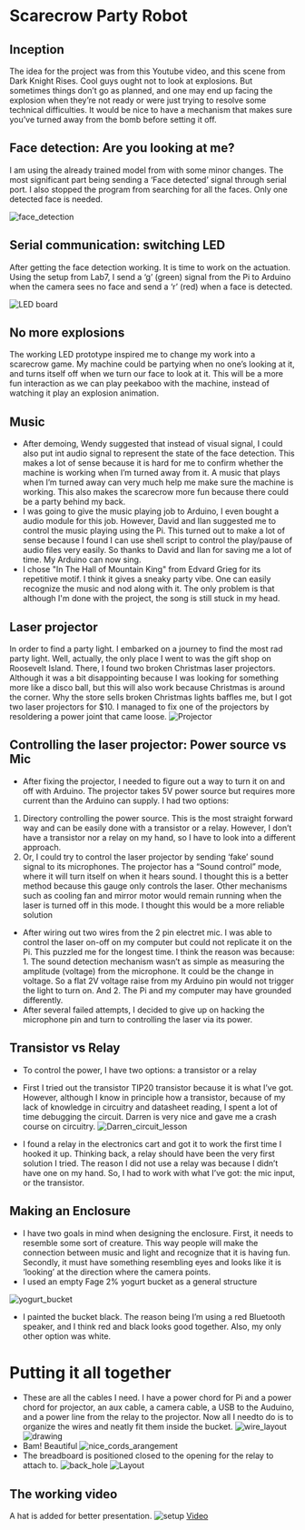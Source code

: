 # Scarecrow Party Robot

## Inception
The idea for the project was from this Youtube video, and this scene from Dark Knight Rises. Cool guys ought not to look at explosions. But sometimes things don’t go as planned, and one may end up facing the explosion when they’re not ready or were just trying to resolve some technical difficulties. It would be nice to have a mechanism that makes sure you’ve turned away from the bomb before setting it off. 
## Face detection: Are you looking at me?
I am using the already trained model from <source> with some minor changes. The most significant part being sending a ‘Face detected’ signal through serial port. I also stopped the program from searching for all the faces. Only one detected face is needed.

![face_detection](\pictures\face_detection_test.jpg)

## Serial communication: switching LED
After getting the face detection working. It is time to work on the actuation. Using the setup from Lab7, I send a ‘g’ (green) signal from the Pi to Arduino when the camera sees no face and send a ‘r’ (red) when a face is detected.

![LED board](\pictures\LED_setup.jpg)

## No more explosions
The working LED prototype inspired me to change my work into a scarecrow game. My machine could be partying when no one’s looking at it, and turns itself off when we turn our face to look at it. This will be a more fun interaction as we can play peekaboo with the machine, instead of watching it play an explosion animation.
## Music
* After demoing, Wendy suggested that instead of visual signal, I could also put int audio signal to represent the state of the face detection. This makes a lot of sense because it is hard for me to confirm whether the machine is working when I’m turned away from it. A music that plays when I’m turned away can very much help me make sure the machine is working. This also makes the scarecrow more fun because there could be a party behind my back.
* I was going to give the music playing job to Arduino, I even bought a audio module for this job. However, David and Ilan suggested me to control the music playing using the Pi. This turned out to make a lot of sense because I found I can use shell script to control the play/pause of audio files very easily. So thanks to David and Ilan for saving me a lot of time. My Arduino can now sing.
* I chose "In The Hall of Mountain King" from Edvard Grieg for its repetitive motif. I think it gives a sneaky party vibe. One can easily recognize the music and nod along with it. The only problem is that although I'm done with the project, the song is still stuck in my head.
## Laser projector
In order to find a party light. I embarked on a journey to find the most rad party light. Well, actually, the only place I went to was the gift shop on Roosevelt Island. There, I found two broken Christmas laser projectors. Although it was a bit disappointing because I was looking for something more like a disco ball, but this will also work because Christmas is around the corner. Why the store sells broken Christmas lights baffles me, but I got two laser projectors for $10. I managed to fix one of the projectors by resoldering a power joint that came loose.
![Projector](https://imgur.com/bzwAMeB.jpg)
## Controlling the laser projector: Power source vs Mic
* After fixing the projector, I needed to figure out a way to turn it on and off with Arduino. The projector takes 5V power source but requires more current than the Arduino can supply. I had two options:
1. Directory controlling the power source. This is the most straight forward way and can be easily done with a transistor or a relay. However, I don’t have a transistor nor a relay on my hand, so I have to look into a different approach.
2. Or, I could try to control the laser projector by sending ‘fake’ sound signal to its microphones. The projector has a “Sound control” mode, where it will turn itself on when it hears sound. I thought this is a better method because this gauge only controls the laser. Other mechanisms such as cooling fan and mirror motor would remain running when the laser is turned off in this mode. I thought this would be a more reliable solution
* After wiring out two wires from the 2 pin electret mic. I was able to control the laser on-off on my computer but could not replicate it on the Pi. This puzzled me for the longest time. I think the reason was because: 1. The sound detection mechanism wasn’t as simple as measuring the amplitude (voltage) from the microphone. It could be the change in voltage. So a flat 2V voltage raise from my Arduino pin would not trigger the light to turn on. And 2. The Pi and my computer may have grounded differently.
* After several failed attempts, I decided to give up on hacking the microphone pin and turn to controlling the laser via its power.
## Transistor vs Relay
* To control the power, I have two options: a transistor or a relay
* First I tried out the transistor TIP20 transistor because it is what I’ve got. However, although I know in principle how a transistor, because of my lack of knowledge in circuitry and datasheet reading, I spent a lot of time debugging the circuit. Darren is very nice and gave me a crash course on circuitry.
![Darren_circuit_lesson](https://imgur.com/l1uQI6t.jpg)

* I found a relay in the electronics cart and got it to work the first time I hooked it up. Thinking back, a relay should have been the very first solution I tried. The reason I did not use a relay was because I didn’t have one on my hand. So, I had to work with what I’ve got: the mic input, or the transistor. 
## Making an Enclosure
* I have two goals in mind when designing the enclosure. First, it needs to resemble some sort of creature. This way people will make the connection between music and light and recognize that it is having fun. Secondly, it must have something resembling eyes and looks like it is ‘looking’ at the direction where the camera points.
* I used an empty Fage 2% yogurt bucket as a general structure

![yogurt_bucket](\pictures\yogurt_bucket.JPG)

* I painted the bucket black. The reason being I’m using a red Bluetooth speaker, and I think red and black looks good together. Also, my only other option was white.
# Putting it all together
* These are all the cables I need. I have a power chord for Pi and a power chord for projector, an aux cable, a camera cable, a USB to the Auduino, and a power line from the relay to the projector. Now all I needto do is to organize the wires and neatly fit  them inside the bucket.
![wire_layout](\pictures\wire_layout.JPG)
![drawing](\pictures\drawing.jpg)
* Bam! Beautiful
![nice_cords_arangement](https://imgur.com/zUWJOtq.jpg)
* The breadboard is positioned closed to the opening for the relay to attach to.
![back_hole](https://imgur.com/1HflDu2.jpg)
![Layout](https://imgur.com/tp68FTS.jpg)
##  The working video
A hat is added for better presentation.
![setup](\pictures\setup_room.JPG)
[Video](https://youtu.be/XP9JwoVYuVE)
